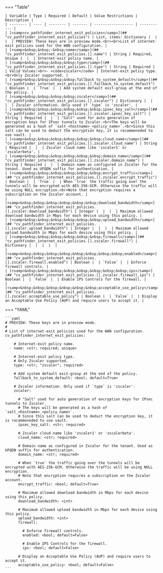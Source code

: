 <!--
  ~ Copyright (c) 2024 Arista Networks, Inc.
  ~ Use of this source code is governed by the Apache License 2.0
  ~ that can be found in the LICENSE file.
  -->
=== "Table"

    | Variable | Type | Required | Default | Value Restrictions | Description |
    | -------- | ---- | -------- | ------- | ------------------ | ----------- |
    | [<samp>cv_pathfinder_internet_exit_policies</samp>](## "cv_pathfinder_internet_exit_policies") | List, items: Dictionary |  |  |  | PREVIEW: These keys are in preview mode.<br><br>List of internet-exit policies used for the WAN configuration. |
    | [<samp>&nbsp;&nbsp;-&nbsp;name</samp>](## "cv_pathfinder_internet_exit_policies.[].name") | String | Required, Unique |  |  | Internet-exit policy name. |
    | [<samp>&nbsp;&nbsp;&nbsp;&nbsp;type</samp>](## "cv_pathfinder_internet_exit_policies.[].type") | String | Required |  | Valid Values:<br>- <code>zscaler</code> | Internet-exit policy type.<br>Only Zscaler supported. |
    | [<samp>&nbsp;&nbsp;&nbsp;&nbsp;fallback_to_system_default</samp>](## "cv_pathfinder_internet_exit_policies.[].fallback_to_system_default") | Boolean |  | `True` |  | Add system default exit-group at the end of the policy. |
    | [<samp>&nbsp;&nbsp;&nbsp;&nbsp;zscaler</samp>](## "cv_pathfinder_internet_exit_policies.[].zscaler") | Dictionary |  |  |  | Zscaler information. Only used if `type` is 'zscaler'. |
    | [<samp>&nbsp;&nbsp;&nbsp;&nbsp;&nbsp;&nbsp;ipsec_key_salt</samp>](## "cv_pathfinder_internet_exit_policies.[].zscaler.ipsec_key_salt") | String | Required |  |  | "Salt" used for auto generation of encryption keys for IPsec tunnels to Zscaler.<br>The keys will be generated as a hash of `salt_<hostname>_<policy_name>`.<br>Since this salt can be used to deduct the encryption key, it is recommeneded to use vault. |
    | [<samp>&nbsp;&nbsp;&nbsp;&nbsp;&nbsp;&nbsp;cloud_name</samp>](## "cv_pathfinder_internet_exit_policies.[].zscaler.cloud_name") | String | Required |  |  | Zscaler cloud name like 'zscaler1' or 'zscalerbeta'. |
    | [<samp>&nbsp;&nbsp;&nbsp;&nbsp;&nbsp;&nbsp;domain_name</samp>](## "cv_pathfinder_internet_exit_policies.[].zscaler.domain_name") | String | Required |  |  | Domain name as configured in Zscaler for the tenant. Used as UFQDN suffix for authentication. |
    | [<samp>&nbsp;&nbsp;&nbsp;&nbsp;&nbsp;&nbsp;encrypt_traffic</samp>](## "cv_pathfinder_internet_exit_policies.[].zscaler.encrypt_traffic") | Boolean |  | `True` |  | When `true` the traffic going over the tunnels will be encrypted with AES-256-GCM. Otherwise the traffic will be using NULL encryption.<br>Note that encryption requires a subscription on the Zscaler account. |
    | [<samp>&nbsp;&nbsp;&nbsp;&nbsp;&nbsp;&nbsp;download_bandwidth</samp>](## "cv_pathfinder_internet_exit_policies.[].zscaler.download_bandwidth") | Integer |  |  |  | Maximum allowed download bandwidth in Mbps for each device using this policy. |
    | [<samp>&nbsp;&nbsp;&nbsp;&nbsp;&nbsp;&nbsp;upload_bandwidth</samp>](## "cv_pathfinder_internet_exit_policies.[].zscaler.upload_bandwidth") | Integer |  |  |  | Maximum allowed upload bandwidth in Mbps for each device using this policy. |
    | [<samp>&nbsp;&nbsp;&nbsp;&nbsp;&nbsp;&nbsp;firewall</samp>](## "cv_pathfinder_internet_exit_policies.[].zscaler.firewall") | Dictionary |  |  |  |  |
    | [<samp>&nbsp;&nbsp;&nbsp;&nbsp;&nbsp;&nbsp;&nbsp;&nbsp;enabled</samp>](## "cv_pathfinder_internet_exit_policies.[].zscaler.firewall.enabled") | Boolean |  | `False` |  | Enforce firewall controls. |
    | [<samp>&nbsp;&nbsp;&nbsp;&nbsp;&nbsp;&nbsp;&nbsp;&nbsp;ips</samp>](## "cv_pathfinder_internet_exit_policies.[].zscaler.firewall.ips") | Boolean |  | `False` |  | Enable IPS Controls for the firewall. |
    | [<samp>&nbsp;&nbsp;&nbsp;&nbsp;&nbsp;&nbsp;acceptable_use_policy</samp>](## "cv_pathfinder_internet_exit_policies.[].zscaler.acceptable_use_policy") | Boolean |  | `False` |  | Display an Acceptable Use Policy (AUP) and require users to accept it. |

=== "YAML"

    ```yaml
    # PREVIEW: These keys are in preview mode.
    #
    # List of internet-exit policies used for the WAN configuration.
    cv_pathfinder_internet_exit_policies:

        # Internet-exit policy name.
      - name: <str; required; unique>

        # Internet-exit policy type.
        # Only Zscaler supported.
        type: <str; "zscaler"; required>

        # Add system default exit-group at the end of the policy.
        fallback_to_system_default: <bool; default=True>

        # Zscaler information. Only used if `type` is 'zscaler'.
        zscaler:

          # "Salt" used for auto generation of encryption keys for IPsec tunnels to Zscaler.
          # The keys will be generated as a hash of `salt_<hostname>_<policy_name>`.
          # Since this salt can be used to deduct the encryption key, it is recommeneded to use vault.
          ipsec_key_salt: <str; required>

          # Zscaler cloud name like 'zscaler1' or 'zscalerbeta'.
          cloud_name: <str; required>

          # Domain name as configured in Zscaler for the tenant. Used as UFQDN suffix for authentication.
          domain_name: <str; required>

          # When `true` the traffic going over the tunnels will be encrypted with AES-256-GCM. Otherwise the traffic will be using NULL encryption.
          # Note that encryption requires a subscription on the Zscaler account.
          encrypt_traffic: <bool; default=True>

          # Maximum allowed download bandwidth in Mbps for each device using this policy.
          download_bandwidth: <int>

          # Maximum allowed upload bandwidth in Mbps for each device using this policy.
          upload_bandwidth: <int>
          firewall:

            # Enforce firewall controls.
            enabled: <bool; default=False>

            # Enable IPS Controls for the firewall.
            ips: <bool; default=False>

          # Display an Acceptable Use Policy (AUP) and require users to accept it.
          acceptable_use_policy: <bool; default=False>
    ```
